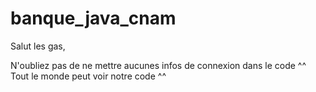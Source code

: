 banque_java_cnam
================

Salut les gas,

N'oubliez pas de ne mettre aucunes infos de connexion dans le code ^^ Tout le monde peut voir notre code ^^
